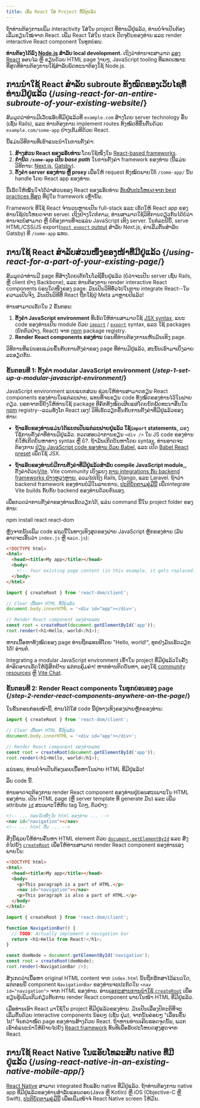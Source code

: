 ```yaml
---
title: ເພີ່ມ React ໃສ່ Project ທີ່ມີຢູ່ແລ້ວ
---
```


<Intro>

ຖ້າທ່ານຕ້ອງການເພີ່ມ interactivity ໃສ່ໃນ project ທີ່ທ່ານມີຢູ່ແລ້ວ, ທ່ານບໍ່ຈຳເປັນຕ້ອງເລີ່ມຂຽນໃໝ່ຈາກ React. ເພີ່ມ React ໃສ່ໃນ stack ປັດຈຸບັນຂອງທ່ານ ແລະ render interactive React component ໃນທຸກບ່ອນ.

</Intro>

<Note>

**ທ່ານຕ້ອງໄດ້ລົງ [Node.js](https://nodejs.org/en/) ສຳລັບ local development.** ເຖິງວ່າທ່ານຈະສາມາດ [ລອງ React](/learn/installation#try-react) ອອນໄລ ຫຼື ຂຽນດ້ວຍ HTML page ງ່າຍໆ, JavaScript tooling ທີ່ແທດເໝາະທີ່ສຸດທີ່ທ່ານຕ້ອງການໃຊ້ສຳລັບພັດທະນາຕ້ອງໃຊ້ Node.js.

</Note>

## ການນຳໃຊ້ React ສຳລັບ subroute ທັງໝົດຂອງເວັບໄຊທີ່ທ່ານມີຢູ່ແລ້ວ {/*using-react-for-an-entire-subroute-of-your-existing-website*/}

ສົມມຸດວ່າທ່ານມີເວັບແອັບທີ່ມີຢູ່ແລ້ວທີ່ `example.com` ສ້າງໂດຍ server technology ອື່ນ (ເຊັ່ນ Rails), ແລະ ທ່ານຕ້ອງການ implement routes ທັງໝົດທີ່ຂຶ້ນຕົ້ນດ້ວຍ `example.com/some-app` ຢ່າງເຕັມທີດ້ວຍ React.

ນີ້ແມ່ນວິທີການທີ່ເຮົາແນະນຳໃນການຕັ້ງຄ່າ:

1. **ສ້າງສ່ວນ React ຂອງແອັບທ່ານ** ໂດຍໃຊ້ໜຶ່ງໃນ [React-based frameworks](/learn/start-a-new-react-project).
2. **ກຳນົດ `/some-app` ເປັນ *base path*** ໃນການຕັ້ງຄ່າ framework ຂອງທ່ານ (ນີ້ແມ່ນວິທີການ: [Next.js](https://nextjs.org/docs/api-reference/next.config.js/basepath), [Gatsby](https://www.gatsbyjs.com/docs/how-to/previews-deploys-hosting/path-prefix/)).
3. **ຕັ້ງຄ່າ server ຂອງທ່ານ ຫຼື proxy** ເພື່ອໃຫ້ request ທັງໝົດພາຍໃຕ້ `/some-app/` ນັ້ນ handle ໂດຍ React app ຂອງທ່ານ.

ນີ້ເຮັດໃຫ້ໝັ້ນໃຈໄດ້ວ່າສ່ວນຂອງ React ຂອງແອັບທ່ານ [ຮັບຜົນປະໂຫຍດຈາກ best practices ທີ່ສຸດ](/learn/start-a-new-react-project#can-i-use-react-without-a-framework) ທີ່ຢູ່ໃນ framework ເຫຼົ່ານັ້ນ.

Framework ທີ່ໃຊ້ React ຈຳນວນຫຼາຍເປັນ full-stack ແລະ ເຮັດໃຫ້ React app ຂອງທ່ານໃຊ້ປະໂຫຍດຈາກ server. ເຖິງຢ່າງໃດກໍຕາມ, ທ່ານສາມາດໃຊ້ວິທີການດຽວກັນໄດ້ບໍ່ວ່າທ່ານຈະບໍ່ສາມາດ ຫຼື ບໍ່ຕ້ອງການທີ່ຈະແລ່ນ JavaScript ເທິງ server. ໃນກໍລະນີນີ້, serve HTML/CSS/JS export([`next export` output](https://nextjs.org/docs/advanced-features/static-html-export) ສຳລັບ Next.js, ຄ່າເລີ່ມຕົ້ນສຳລັບ Gatsby) ທີ່ `/some-app` ແທນ.

## ການໃຊ້ React ສຳລັບສ່ວນໜຶ່ງຂອງໜ້າທີ່ມີຢູ່ແລ້ວ {/*using-react-for-a-part-of-your-existing-page*/}

ສົມມຸດວ່າທ່ານມີ page ທີ່ສ້າງໂດຍເຕັກໂນໂລຊີອື່ນຢູ່ແລ້ວ (ບໍ່ວ່າຈະເປັນ server ເຊັ່ນ Rails, ຫຼື client ຢ່າງ Backbone), ແລະ ທ່ານຕ້ອງການ render interactive React components ບ່ອນໃດໜຶ່ງຂອງ page. ມັນເປັນວິທີທົ່ວໄປໃນການ integrate React--ໃນຄວາມເປັນຈິງ, ມັນເປັນວິທີທີ່ React ຖືກໃຊ້ຢູ່ Meta ມາຫຼາຍປີແລ້ວ!

ທ່ານສາມາດເຮັດໃນ 2 ຂັ້ນຕອນ:

1. **ຕັ້ງຄ່າ JavaScript environment** ທີ່ເຮັດໃຫ້ທ່ານສາມາດໃຊ້ [JSX syntax](/learn/writing-markup-with-jsx), ແຍະ code ຂອງທ່ານເປັນ module ດ້ວຍ [`import`](https://developer.mozilla.org/en-US/docs/Web/JavaScript/Reference/Statements/import) / [`export`](https://developer.mozilla.org/en-US/docs/Web/JavaScript/Reference/Statements/export) syntax, ແລະ ໃຊ້  packages (ຍົກຕົວຢ່າງ, React) ຈາກ [npm](https://www.npmjs.com/) package registry.
2. **Render React components ຂອງທ່ານ** ບ່ອນທີ່ທ່ານຕ້ອງການເຫັນມັນເທິງ page.

ວິທີການທີ່ແນ່ນອນແມ່ນຂຶ້ນກັບການຕັ້ງຄ່າຂອງ page ທີ່ທ່ານມີຢູ່ແລ້ວ, ສະນັ້ນເຮົາມາເບິ່ງລາຍລະອຽດກັນ.

### ຂັ້ນຕອນທີ 1: ຕັ້ງຄ່າ modular JavaScript environment {/*step-1-set-up-a-modular-javascript-environment*/}

 JavaScript environment ແບບແຍກສ່ວນ ຊ່ວຍໃຫ້ທ່ານສາມາດຂຽນ React components ຂອງທ່ານໃນແຕ່ລະຟາຍ, ແທນທີ່ຈະຂຽນ code ທັງໝົດຂອງທ່ານໄວ້ໃນຟາຍດຽວ. ນອກຈາກນີ້ຍັງໃຫ້ທ່ານໃຊ້ package ທີ່ຄັກທັງໝົດເຜີຍແຜ່ໂດຍນັກພັດທະນາອື່ນໃນ [npm](https://www.npmjs.com/) registry--ລວມທັງໂຕ React ເອງ! ວິທີເຮັດວຽກຂຶ້ນກັບການຕັ້ງຄ່າທີ່ມີຢູ່ແລ້ວຂອງທ່ານ:

* **ຖ້າແອັບຂອງທ່ານແມ່ນໄດ້ແຍກເປັນແຕ່ລະຟາຍຢູ່ແລ້ວ ໃຊ້`import` statements,** ລອງໃຊ້ການຕັ້ງຄ່າທີ່ທ່ານມີຢູ່ແລ້ວ. ກວດສອບວ່າການຂຽນ `<div />` ໃນ JS code ຂອງທ່ານກໍ່ໃຫ້ເກີດບັນຫາທາງ syntax ຫຼື ບໍ່?. ຖ້າມັນເກີດບັນຫາໂດຍ syntax, ທ່ານອາດຈະຕ້ອງການ [ປ່ຽນ JavaScript code ຂອງທ່ານ ດ້ວຍ Babel](https://babeljs.io/setup), ແລະ ເປີດ [Babel React preset](https://babeljs.io/docs/babel-preset-react) ເພື່ດໃຊ້ JSX.

* **ຖ້າແອັບຂອງທ່ານບໍ່ມີການຕັ້ງຄ່າທີ່ມີຢູ່ແລ້ວສຳລັບ compile JavaScript module,,** ຕັ້ງຄ່າດ້ວຍ[Vite](https://vitejs.devl). Vite community ເບິ່ງແຍງ [ການ integrations ກັບ backend frameworks ຢ່າງຫຼວງຫຼາຍ](https://github.com/vitejs/awesome-vite#integrations-with-backends), ລວມໄປເຖິງ Rails, Django, ແລະ Laravel. ຖ້າວ່າ backend framework ຂອງທ່ານບໍ່ມີໃນລາຍການ, [ປະຕິບັດຕາມຄູ່ມືນີ້](https://vitejs.dev/guide/backend-integration.html) ເພື່ດintegrate Vite builds ກັບກັບ backend ຂອງທ່ານດ້ວຍຕົນເອງ.

ເພື່ອກວດວ່າການຕັ້ງຄ່າຂອງທ່ານເຮັດວຽກໄດ້, ແລ່ນ command ນີ້ໃນ project folder ຂອງທ່ານ:

<TerminalBlock>
npm install react react-dom
</TerminalBlock>

ຫຼັງຈາກນັ້ນເພີ່ມ code ແຖວນີ້ໃນທາງເທິງສຸດຂອງຟາຍ JavaScript ຫຼັກຂອງທ່ານ (ມັນອາດຈະເອີ້ນວ່າ `index.js` ຫຼື `main.js`):

<Sandpack>

```html index.html hidden
<!DOCTYPE html>
<html>
  <head><title>My app</title></head>
  <body>
    <!-- Your existing page content (in this example, it gets replaced) -->
  </body>
</html>
```

```js src/index.js active
import { createRoot } from 'react-dom/client';

// Clear ເນື້ອຫາ HTML ທີ່ມີຢູ່ແລ້ວ
document.body.innerHTML = '<div id="app"></div>';

// Render React component ຂອງທ່ານແທນ
const root = createRoot(document.getElementById('app'));
root.render(<h1>Hello, world</h1>);
```

</Sandpack>

ຫາກເນື້ອຫາທັງໝົດຂອງ page ທ່ານຖືກແທນທີໂດຍ "Hello, world!", ທຸກຢ່ງມັນເຮັດວຽກໄດ້! ອ່ານຕໍ່.

<Note>

Integrating a modular JavaScript environment ເຂົ້າໃນ project ທີ່ມີຢູ່ແລ້ວໃນຄັ້ງທຳອິດອາດເຮັດໃຫ້ຮູ້ສຶກຢ້ານ ແຕ່ກະຄຸ້ມຄ່າ! ຫາກທ່ານຕິດບັນຫາ, ລອງໃຊ້ [community resources](/community) ຫຼຶ [Vite Chat](https://chat.vitejs.dev/).

</Note>

### ຂັ້ນຕອນທີ 2: Render React components ໃນທຸກບ່ອນຂອງ page {/*step-2-render-react-components-anywhere-on-the-page*/}

ໃນຂັ້ນຕອນກ່ອນໜ້ານີ້, ທ່ານໄດ້ໃສ່ code ນີ້ຢູ່ທາງເທິງຂອງຟາຍຫຼັກຂອງທ່ານ:

```js
import { createRoot } from 'react-dom/client';

// Clear ເນື້ອຫາ HTML ທີ່ມີຢູ່ແລ້ວ
document.body.innerHTML = '<div id="app"></div>';

// Render React component ຂອງທ່ານແທນ
const root = createRoot(document.getElementById('app'));
root.render(<h1>Hello, world</h1>);
```

ແນ່ນອນ, ທ່ານບໍ່ຈຳເປັນຕ້ອງເຄຍເນື້ອຫາໃນຟາຍ HTML ທີ່ມີຢູ່ແລ້ວ!

ລຶບ code ນີ້.

ທ່ານອາດຈະຕ້ອງການ render React component ຂອງທ່ານຢູ່ບ່ອນສະເພາະໃນ HTML ຂອງທ່ານ. ເປັນ HTML page (ຫຼື server template ທີ່ generate ມັນ) ແລະ ເພີ່ມ attribute [`id`](https://developer.mozilla.org/en-US/docs/Web/HTML/Global_attributes/id) ສະເພາະໃຫ້ກັບ tag ໃດໆ, ຕົວຢ່າງ:

```html
<!-- ... ບ່ອນໃດໜຶ່ງໃນ html ຂອງທ່ານ ... -->
<nav id="navigation"></nav>
<!-- ... html ຕື່ມ ... -->
```

ສິ່ງນີ້ຊ່ວຍໃຫ້ທ່ານຄົ້ນຫາ HTML element ດ້ວຍ [`document.getElementById`](https://developer.mozilla.org/en-US/docs/Web/API/Document/getElementById) ແລະ ສົ່ງຕໍ່ໄປຍັງ [`createRoot`](/reference/react-dom/client/createRoot) ເພື່ອໃຫ້ທ່ານສາມາດ render React component ຂອງທ່ານເອງພາຍໃນ:

<Sandpack>

```html index.html
<!DOCTYPE html>
<html>
  <head><title>My app</title></head>
  <body>
    <p>This paragraph is a part of HTML.</p>
    <nav id="navigation"></nav>
    <p>This paragraph is also a part of HTML.</p>
  </body>
</html>
```

```js src/index.js active
import { createRoot } from 'react-dom/client';

function NavigationBar() {
  // TODO: Actually implement a navigation bar
  return <h1>Hello from React!</h1>;
}

const domNode = document.getElementById('navigation');
const root = createRoot(domNode);
root.render(<NavigationBar />);
```

</Sandpack>

ສັງເກດວ່າເນື້ອຫາ original HTML content ຈາກ `index.html` ນັ້ນຖືກຮັກສາໄວ້ແນວໃດ, ແຕ່ຕອນນີ້ component `NavigationBar` ຂອງທ່ານຈະປະກົດໃນ `<nav id="navigation">` ຈາກ HTML ຂອງທ່ານ. ອ່ານ[ເອກະສານການນຳໃຊ້ `createRoot`](/reference/react-dom/client/createRoot#rendering-a-page-partially-built-with-react) ເພື່ອຮຽນຮູ້ເພີມເຕີມກ່ຽວກັບການ render React component ພາຍໃນໜ້າ HTML ທີ່ມີຢູ່ແລ້ວ.

ເມື່ອທ່ານເອົາ React ມາໃຊ້ໃນ project ທີ່ມີຢູ່ແລ້ວຂອງທ່ານ. ມັນເປັນເລື່ອງປົກະຕິທີ່ຈະເລີ່ມຕົ້ນດ້ວຍ interactive components ນ້ອຍໆ (ເຊັ່ນ ປຸ່ມ), ຈາກນັ້ນຄ່ອຍໆ "ເລື່ອນຂຶ້ນໄປ" ຈົນກວ່າໝົດ page ຂອງທ່ານສ້າງດ້ວຍ React. ຖ້າຫານທ່ານເຄີຍຮອດຈຸດນັ້ນ, ພວກເຮົາຂໍແນະນຳໃຫ້ຍ້າຍໄປຍັງ [React framework](/learn/start-a-new-react-project) ທັນທີເພື່ອຮັບປະໂຫຍດສູງສຸດຈາກ React. 

## ການໃຊ້ React Native ໃນແອັບໂທລະສັບ native ທີ່ມີຢູ່ແລ້ວ {/*using-react-native-in-an-existing-native-mobile-app*/}

[React Native](https://reactnative.dev/) ສາມາດ integrated ກັບແອັບ native ທີ່ມີຢູ່ແລ້ວ. ຖ້າທ່ານຕ້ອງການ native app ທີ່ມີຢູ່ແລ້ວຂອງທ່ານສຳລັບແອນດອຍ(Java ຫຼື Kotlin) ຫຼື iOS (Objective-C ຫຼື Swift), [ປະຕິບັດຕາມຄູ່ມືນີ້](https://reactnative.dev/docs/integration-with-existing-apps) ເພື່ອເພີ່ມໜ້າຈໍ React Native screen ໃຫ້ມັນ.
